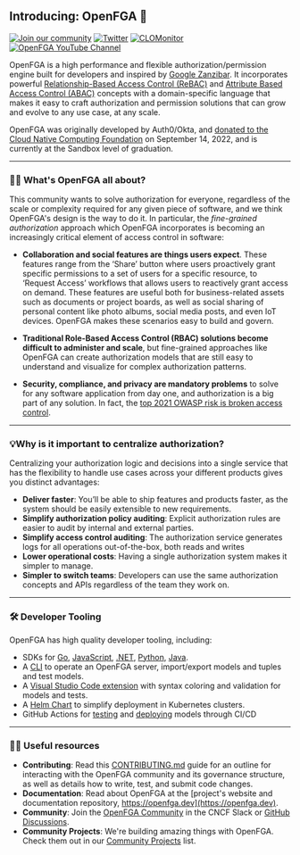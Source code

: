 ## Introducing: OpenFGA 👋

[![Join our community](https://img.shields.io/badge/slack-cncf_%23openfga-40abb8.svg?logo=slack)](https://openfga.dev/community)
[![Twitter](https://img.shields.io/twitter/follow/openfga?color=%23179CF0&logo=twitter&style=flat-square "@openfga on Twitter")](https://twitter.com/openfga)
[![CLOMonitor](https://img.shields.io/endpoint?url=https://clomonitor.io/api/projects/cncf/openfga/badge)](https://clomonitor.io/projects/cncf/openfga)
[![OpenFGA YouTube Channel](https://img.shields.io/badge/YouTube-Subscribe-red?style=flat&logo=youtube)](https://www.youtube.com/@OpenFGA)

OpenFGA is a high performance and flexible authorization/permission engine built for developers and inspired by [Google Zanzibar](https://research.google/pubs/pub48190/). It incorporates powerful [Relationship-Based Access Control (ReBAC)](https://en.wikipedia.org/wiki/Relationship-based_access_control) and [Attribute Based Access Control (ABAC)](https://en.wikipedia.org/wiki/Attribute-based_access_control) concepts with a domain-specific language that makes it easy to craft authorization and permission solutions that can grow and evolve to any use case, at any scale.

OpenFGA was originally developed by Auth0/Okta, and [donated to the Cloud Native Computing Foundation](https://www.cncf.io/projects/openfga/) on September 14, 2022, and is currently at the Sandbox level of graduation.

---
### 🙋‍♀️ What's OpenFGA all about?

This community wants to solve authorization for everyone, regardless of the scale or complexity required for any given piece of software, and we think OpenFGA's design is the way to do it. In particular, the *fine-grained authorization* approach which OpenFGA incorporates is becoming an increasingly critical element of access control in software:

* **Collaboration and social features are things users expect**. These features range from the ‘Share’ button where users proactively grant specific permissions to a set of users for a specific resource, to ‘Request Access’ workflows that allows users to reactively grant access on demand. These features are useful both for business-related assets such as documents or project boards, as well as social sharing of personal content like photo albums, social media posts, and even IoT devices. OpenFGA makes these scenarios easy to build and govern.

* **Traditional Role-Based Access Control (RBAC) solutions become difficult to administer and scale**, but fine-grained approaches like OpenFGA can create authorization models that are still easy to understand and visualize for complex authorization patterns.

* **Security, compliance, and privacy are mandatory problems** to solve for any software application from day one, and authorization is a big part of any solution. In fact, the [top 2021 OWASP risk is broken access control](https://owasp.org/Top10/).

---
### 💡Why is it important to centralize authorization?

Centralizing your authorization logic and decisions into a single service that has the flexibility to handle use cases across your different products gives you distinct advantages:

* **Deliver faster**: You’ll be able to ship features and products faster, as the system should be easily extensible to new requirements.
* **Simplify authorization policy auditing**: Explicit authorization rules are easier to audit by internal and external parties.
* **Simplify access control auditing**: The authorization service generates logs for all operations out-of-the-box, both reads and writes
* **Lower operational costs**: Having a single authorization system makes it simpler to manage.
* **Simpler to switch teams**:  Developers can use the same authorization concepts and APIs regardless of the team they work on.

---
### 🛠️ Developer Tooling

OpenFGA has high quality developer tooling, including:

- SDKs for [Go](https://github.com/openfga/go-sdk), [JavaScript](https://github.com/openfga/js-sdk), [.NET](https://github.com/openfga/dotnet-sdk), [Python](https://github.com/openfga/python-sdk), [Java](https://github.com/openfga/java-sdk).
- A [CLI](https://github.com/openfga/cli) to operate an OpenFGA server, import/export models and tuples and test models.
- A [Visual Studio Code extension](https://marketplace.visualstudio.com/items?itemName=openfga.openfga-vscode) with syntax coloring and validation for models and tests.
- A [Helm Chart](https://github.com/openfga/helm-charts) to simplify deployment in Kubernetes clusters.
- GitHub Actions for [testing](https://github.com/marketplace/actions/openfga-model-testing-action) and [deploying](https://github.com/marketplace/actions/openfga-model-deploy-action) models through CI/CD

---
### 👩‍💻 Useful resources

* **Contributing**: Read this [CONTRIBUTING.md](https://github.com/openfga/.github/blob/main/CONTRIBUTING.md) guide for an outline for interacting with the OpenFGA community and its governance structure, as well as details how to write, test, and submit code changes.
* **Documentation**: Read about OpenFGA at the [project's website and documentation repository, https://openfga.dev](https://openfga.dev).
* **Community**: Join the [OpenFGA Community](https://openfga.dev/community) in the CNCF Slack or [GitHub Discussions](https://github.com/orgs/openfga/discussions).
* **Community Projects**: We're building amazing things with OpenFGA. Check them out in our [Community Projects](https://github.com/openfga/community#community-projects) list.
